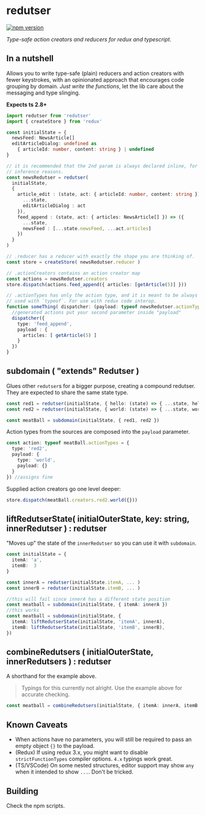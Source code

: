 # redutser

[![npm version](https://badge.fury.io/js/redutser.svg)](https://badge.fury.io/js/redutser)

_Type-safe action creators and reducers for redux and typescript._

## In a nutshell

Allows you to write type-safe (plain) reducers and action creators with fewer keystrokes,
with an opinionated approach that encourages code grouping by domain. _Just write the
functions_, let the lib care about the messaging and type slinging.

**Expects ts 2.8+**

```typescript
import redutser from 'redutser'
import { createStore } from 'redux'

const initialState = {
  newsFeed: NewsArticle[]
  editArticleDialog: undefined as
    { articleId: number, content: string } | undefined
}

// it is recommended that the 2nd param is always declared inline, for
// inference reasons.
const newsRedutser = redutser(
  initialState,
  {
    article_edit : (state, act: { articleId: number, content: string }) => ({
      ...state,
      editArticleDialog : act
    }),
    feed_append : (state, act: { articles: NewsArticle[] }) => ({
      ...state,
      newsFeed : [...state.newsFeed, ...act.articles]
    })
  }
)

// .reducer has a reducer with exactly the shape you are thinking of.
const store = createStore( newsRedutser.reducer )

// .actionCreators contains an action creator map
const actions = newsRedutser.creators
store.dispatch(actions.feed_append({ articles: [getArticle(5)] }))

// .actionTypes has only the action type, and it is meant to be always
// used with `typeof`. For use with redux code interop.
function someThing( dispatcher: (payload: typeof newsRedutser.actionTypes) => void ) {
  //generated actions put your second parameter inside "payload"
  dispatcher({
    type: 'feed_append',
    payload : {
      articles: [ getArticle(5) ]
    }
  })
}
```

## subdomain ( "extends" Redutser )

Glues other `redutser`s for a bigger purpose, creating a compound redutser. They are expected to share the same state type.

```typescript
const red1 = redutser(initialState, { hello: (state) => { ...state, hello: 'yes' } })
const red2 = redutser(initialState, { world: (state) => { ...state, world: 'yes' } })

const meatBall = subdomain(initialState, { red1, red2 })
```

Action types from the sources are composed into the `payload` parameter.

```typescript
const action: typeof meatBall.actionTypes = {
  type: 'red2',
  payload: {
    type: 'world',
    payload: {}
  }
}) //assigns fine
```

Supplied action creators go one level deeper:

```typescript
store.dispatch(meatBall.creators.red2.world({}))
```

## liftRedutserState( initialOuterState, key: string, innerRedutser ) : redutser

"Moves up" the state of the `innerRedutser` so you can use it with `subdomain`.

```typescript
const initialState = {
  itemA: 'a',
  itemB:  3
}

const innerA = redutser(initialState.itemA, ... )
const innerB = redutser(initialState.itemB, ... )

//this will fail since innerA has a different state position
const meatball = subdomain(initialState, { itemA: innerA })
//this works
const meatball = subdomain(initialState, {
  itemA: liftRedutserState(initialState, 'itemA', innerA),
  itemB: liftRedutserState(initialState, 'itemB', innerB),
})
```

## combineRedutsers ( initialOuterState, innerRedutsers ) : redutser

A shorthand for the example above.

> Typings for this currently not alright. Use the example above for accurate checking.

```typescript
const meatball = combineRedutsers(initialState, { itemA: innerA, itemB: innerB })
```


## Known Caveats

  - When actions have no parameters, you will still be required to pass an empty object `{}` to the payload.
  - (Redux) If using redux 3.x, you might want to disable `strictFunctionTypes` compiler options. `4.x` typings work great.
  - (TS/VSCode) On some nested structures, editor support may show `any` when it intended to show `...`. Don't be tricked.

## Building

Check the npm scripts.
